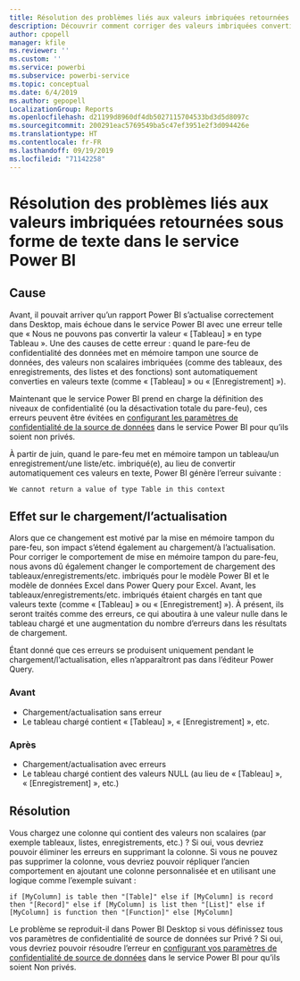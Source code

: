 ```yaml
---
title: Résolution des problèmes liés aux valeurs imbriquées retournées sous forme de texte dans le service Power BI
description: Découvrir comment corriger des valeurs imbriquées converties en chaîne quand des paramètres de confidentialité de source de données incorrects sont utilisés
author: cpopell
manager: kfile
ms.reviewer: ''
ms.custom: ''
ms.service: powerbi
ms.subservice: powerbi-service
ms.topic: conceptual
ms.date: 6/4/2019
ms.author: gepopell
LocalizationGroup: Reports
ms.openlocfilehash: d21199d8960df4db5027115704533bd3d5d8097c
ms.sourcegitcommit: 200291eac5769549ba5c47ef3951e2f3d094426e
ms.translationtype: HT
ms.contentlocale: fr-FR
ms.lasthandoff: 09/19/2019
ms.locfileid: "71142258"
---
```

# <a name="troubleshooting-nested-values-returned-as-text-in-power-bi-service"></a>Résolution des problèmes liés aux valeurs imbriquées retournées sous forme de texte dans le service Power BI

## <a name="cause"></a>Cause

Avant, il pouvait arriver qu’un rapport Power BI s’actualise correctement dans Desktop, mais échoue dans le service Power BI avec une erreur telle que « Nous ne pouvons pas convertir la valeur « [Tableau] » en type Tableau ». Une des causes de cette erreur : quand le pare-feu de confidentialité des données met en mémoire tampon une source de données, des valeurs non scalaires imbriquées (comme des tableaux, des enregistrements, des listes et des fonctions) sont automatiquement converties en valeurs texte (comme « [Tableau] » ou « [Enregistrement] »).

Maintenant que le service Power BI prend en charge la définition des niveaux de confidentialité (ou la désactivation totale du pare-feu), ces erreurs peuvent être évitées en [configurant les paramètres de confidentialité de la source de données](https://powerbi.microsoft.com/en-us/blog/privacy-levels-for-cloud-data-sources/) dans le service Power BI pour qu’ils soient non privés.

À partir de juin, quand le pare-feu met en mémoire tampon un tableau/un enregistrement/une liste/etc. imbriqué(e), au lieu de convertir automatiquement ces valeurs en texte, Power BI génère l’erreur suivante : 

`We cannot return a value of type Table in this context`

## <a name="effect-on-loadrefresh"></a>Effet sur le chargement/l’actualisation

Alors que ce changement est motivé par la mise en mémoire tampon du pare-feu, son impact s’étend également au chargement/à l’actualisation. Pour corriger le comportement de mise en mémoire tampon du pare-feu, nous avons dû également changer le comportement de chargement des tableaux/enregistrements/etc. imbriqués pour le modèle Power BI et le modèle de données Excel dans Power Query pour Excel. Avant, les tableaux/enregistrements/etc. imbriqués étaient chargés en tant que valeurs texte (comme « [Tableau] » ou « [Enregistrement] »). À présent, ils seront traités comme des erreurs, ce qui aboutira à une valeur nulle dans le tableau chargé et une augmentation du nombre d’erreurs dans les résultats de chargement.

Étant donné que ces erreurs se produisent uniquement pendant le chargement/l’actualisation, elles n’apparaîtront pas dans l’éditeur Power Query.

### <a name="before"></a>Avant

- Chargement/actualisation sans erreur
- Le tableau chargé contient « [Tableau] », « [Enregistrement] », etc.
 

### <a name="after"></a>Après

- Chargement/actualisation avec erreurs
- Le tableau chargé contient des valeurs NULL (au lieu de « [Tableau] », « [Enregistrement] », etc.)
 

## <a name="resolution"></a>Résolution

Vous chargez une colonne qui contient des valeurs non scalaires (par exemple tableaux, listes, enregistrements, etc.) ?
Si oui, vous devriez pouvoir éliminer les erreurs en supprimant la colonne.
Si vous ne pouvez pas supprimer la colonne, vous devriez pouvoir répliquer l’ancien comportement en ajoutant une colonne personnalisée et en utilisant une logique comme l’exemple suivant :

`if [MyColumn] is table then "[Table]" else if [MyColumn] is record then "[Record]" else if [MyColumn] is list then "[List]" else if [MyColumn] is function then "[Function]" else [MyColumn]`

Le problème se reproduit-il dans Power BI Desktop si vous définissez tous vos paramètres de confidentialité de source de données sur Privé ?
Si oui, vous devriez pouvoir résoudre l’erreur en [configurant vos paramètres de confidentialité de source de données](https://powerbi.microsoft.com/en-us/blog/privacy-levels-for-cloud-data-sources/) dans le service Power BI pour qu’ils soient Non privés.

